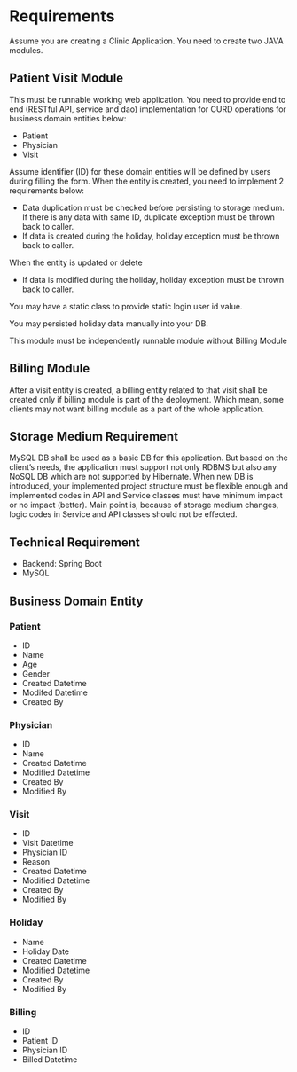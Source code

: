 # Requirements
Assume you are creating a Clinic Application. You need to create two JAVA modules.
## Patient Visit Module
This must be runnable working web application. You need to provide end to end (RESTful API, service and dao) implementation for CURD operations for business domain entities below:
* Patient
* Physician
* Visit

Assume identifier (ID) for these domain entities will be defined by users during filling the form.
When the entity is created, you need to implement 2 requirements below:
* Data duplication must be checked before persisting to storage medium. If there is any data with same ID, duplicate exception must be thrown back to caller. 
* If data is created during the holiday, holiday exception must be thrown back to caller.

When the entity is updated or delete
* If data is modified during the holiday, holiday exception must be thrown back to caller. 

You may have a static class to provide static login user id value.

You may persisted holiday data manually into your DB.

This module must be independently runnable module without Billing Module
## Billing Module
After a visit entity is created, a billing entity related to that visit shall be created only if billing module is part of the deployment. Which mean, some clients may not want billing module as a part of the whole application.
## Storage Medium Requirement
MySQL DB shall be used as a basic DB for this application. But based on the client’s needs, the application must support not only RDBMS but also any NoSQL DB which are not supported by Hibernate. When new DB is introduced, your implemented project structure must be flexible enough and implemented codes in API and Service classes must have minimum impact or no impact (better). Main point is, because of storage medium changes, logic codes in Service and API classes should not be effected.
## Technical Requirement
* Backend: Spring Boot
* MySQL
## Business Domain Entity
### Patient
* ID
* Name
* Age
* Gender
* Created Datetime
* Modifed Datetime
* Created By
### Physician
* ID
* Name
* Created Datetime
* Modified Datetime
* Created By
* Modified By
### Visit
* ID
* Visit Datetime
* Physician ID
* Reason
* Created Datetime
* Modified Datetime
* Created By
* Modified By
### Holiday
* Name
* Holiday Date
* Created Datetime
* Modified Datetime
* Created By
* Modified By
### Billing
* ID
* Patient ID
* Physician ID
* Billed Datetime
